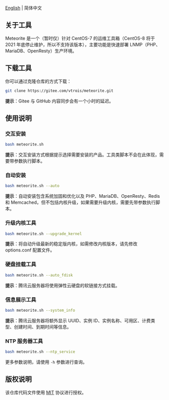 [English](README.md) | 简体中文

## 关于工具

Meteorite 是一个（暂时仅）针对 CentOS-7 的运维工具箱（CentOS-8 将于 2021 年底停止维护，所以不支持该版本），主要功能是快速部署 LNMP（PHP、MariaDB、OpenResty）生产环境。

## 下载工具

你可以通过克隆仓库的方式下载：

```sh
git clone https://gitee.com/vtrois/meteorite.git
```

**提示**：Gitee 与 GitHub 内容同步会有一个小时的延迟。

## 使用说明

### 交互安装

```sh
bash meteorite.sh
```

**提示**：交互安装方式根据提示选择需要安装的产品。工具类脚本不会在此体现，需要带参数执行脚本。

### 自动安装

```sh
bash meteorite.sh --auto
```

**提示**：自动安装包含系统加固和优化以及 PHP、MariaDB、OpenResty、Redis 和 Memcached，但不包括内核升级，如果需要升级内核，需要先带参数执行脚本。

### 升级内核工具

```sh
bash meteorite.sh --upgrade_kernel
```

**提示**：将自动升级最新的稳定版内核，如需修改内核版本，请先修改 options.conf 配置文件。

### 硬盘挂载工具

```sh
bash meteorite.sh --auto_fdisk
```

**提示**：腾讯云服务器将使用弹性云硬盘的软链接方式挂载。

### 信息展示工具

```sh
bash meteorite.sh --system_info
```

**提示**：腾讯云服务器将额外显示 UUID、实例 ID、实例名称、可用区、计费类型、创建时间、到期时间等信息。

### NTP 服务器工具

```sh
bash meteorite.sh --ntp_service
```

更多参数说明，请使用 `-h` 参数进行查询。

## 版权说明

该仓库代码文件使用 [MIT](https://github.com/vtrois/meteorite/blob/main/LICENSE) 协议进行授权。